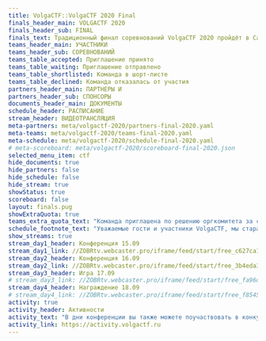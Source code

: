 ```yaml
---
title: VolgaCTF::VolgaCTF 2020 Final
finals_header_main: VOLGACTF 2020
finals_header_sub: FINAL
finals_text: Традиционный финал соревнований VolgaCTF 2020 пройдёт в Самаре с 14 по 18 сентября 2020 года на базе отеля Holiday Inn
teams_header_main: УЧАСТНИКИ
teams_header_sub: СОРЕВНОВАНИЙ
teams_table_accepted: Приглашение принято
teams_table_waiting: Приглашение отправлено
teams_table_shortlisted: Команда в шорт-листе
teams_table_declined: Команда отказалась от участия
partners_header_main: ПАРТНЕРЫ И
partners_header_sub: СПОНСОРЫ
documents_header_main: ДОКУМЕНТЫ
schedule_header: РАСПИСАНИЕ
stream_header: ВИДЕОТРАНСЛЯЦИЯ
meta-partners: meta/volgactf-2020/partners-final-2020.yaml
meta-teams: meta/volgactf-2020/teams-final-2020.yaml
meta-schedule: meta/volgactf-2020/schedule-final-2020.yaml
# meta-scoreboard: meta/volgactf-2020/scoreboard-final-2020.json
selected_menu_item: ctf
hide_documents: true
hide_partners: false
hide_schedule: false
hide_stream: true
showStatus: true
scoreboard: false
layout: finals.pug
showExtraQuota: true
teams_extra_quota_text: "Команда приглашена по решению оргкомитета за счёт дополнительной квоты"
schedule_footnote_text: "Уважаемые гости и участники VolgaCTF, мы стараемся заботиться о вас. Поэтому надеемся, что вы тоже будете бережно относиться к своему здоровью и здоровью окружающих. Если вы почувствуете любое недомогание, оставайтесь дома и присоединяйтесь к нам онлайн."
show_streams: true
stream_day1_header: Конференция 15.09
stream_day1_link: //ZOBRtv.webcaster.pro/iframe/feed/start/free_c627ca1ca3f0edbf0356b5361190339e_hd/207_9745669101/9da30c988b3242cb9ff69e797b608809/4755585855?sr=443&type_id=&autostart=1&width=100%25&height=100%25&lang=ru
stream_day2_header: Конференция 16.09
stream_day2_link: //ZOBRtv.webcaster.pro/iframe/feed/start/free_3b4eda35b4e6283fccbbc27d6f11b40f_hd/207_192210973/e64ab3025869fc2eebc0b02a230e5580/4755909318?sr=443&type_id=&autostart=1&width=100%25&height=100%25&lang=ru
stream_day3_header: Игра 17.09
# stream_day3_link: //ZOBRtv.webcaster.pro/iframe/feed/start/free_fa96d97a5ec1937035efd1150c76f2ca_hd/207_9025844826/125d00d9a4e67b4fb1344c6485f99eca/4755586078?sr=443&type_id=&autostart=1&width=100%25&height=100%25&lang=ru
stream_day4_header: Награждение 18.09
# stream_day4_link: //ZOBRtv.webcaster.pro/iframe/feed/start/free_f8545369d3cb1568d23edf7ad75e6eac_hd/207_2264862720/cb5dcb7234d6e77bb17e40f67ec90297/4755586197?sr=443&type_id=&autostart=1&width=100%25&height=100%25&lang=ru
activity: true
activity_header: Активности
activity_text: "В дни конференции вы также можете поучаствовать в конкурсе! Время проведения: с 15.09 06:00 UTC (10:00 SAMT) по 16.09 18:00 UTC (22:00 SAMT)"
activity_link: https://activity.volgactf.ru
---
```

